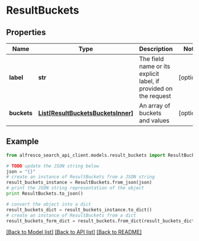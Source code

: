 # ResultBuckets


## Properties
Name | Type | Description | Notes
------------ | ------------- | ------------- | -------------
**label** | **str** | The field name or its explicit label, if provided on the request | [optional] 
**buckets** | [**List[ResultBucketsBucketsInner]**](ResultBucketsBucketsInner.md) | An array of buckets and values | [optional] 

## Example

```python
from alfresco_search_api_client.models.result_buckets import ResultBuckets

# TODO update the JSON string below
json = "{}"
# create an instance of ResultBuckets from a JSON string
result_buckets_instance = ResultBuckets.from_json(json)
# print the JSON string representation of the object
print ResultBuckets.to_json()

# convert the object into a dict
result_buckets_dict = result_buckets_instance.to_dict()
# create an instance of ResultBuckets from a dict
result_buckets_form_dict = result_buckets.from_dict(result_buckets_dict)
```
[[Back to Model list]](../README.md#documentation-for-models) [[Back to API list]](../README.md#documentation-for-api-endpoints) [[Back to README]](../README.md)


